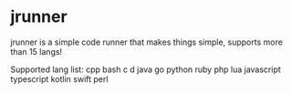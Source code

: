 # jrunner
jrunner is a simple code runner that makes things simple, supports more than 15 langs!

Supported lang list:
cpp
bash
c
d
java
go
python
ruby
php
lua
javascript
typescript
kotlin
swift
perl



